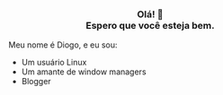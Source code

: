<div>
<h3 style="text-align: center;">
  Olá! 👋 <br> Espero que você esteja bem.
</h3>
</div>

Meu nome é Diogo, e eu sou:
- Um usuário Linux
- Um amante de window managers
- Blogger
